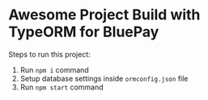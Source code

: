 # Awesome Project Build with TypeORM for BluePay

Steps to run this project:

1. Run `npm i` command
2. Setup database settings inside `ormconfig.json` file
3. Run `npm start` command
